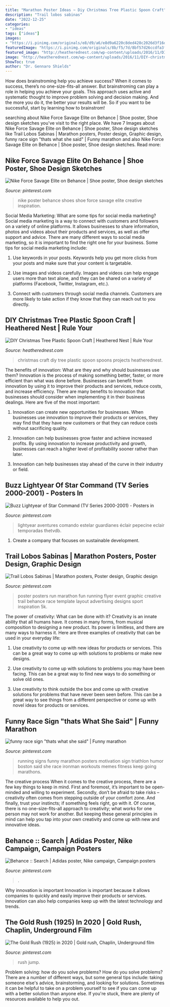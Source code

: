 ```yaml
---
title: "Marathon Poster Ideas ~ Diy Christmas Tree Plastic Spoon Craft"
description: "Trail lobos sabinas"
date: "2022-12-25"
categories:
- "ideas"
tags: ["ideas"]
images:
- "https://i.pinimg.com/originals/e8/d9/a6/e8d9a6220c8ded428c2026d3f16d6641.jpg"
featuredImage: "https://i.pinimg.com/originals/8b/f5/7d/8bf57d26ccdfa3fb739eaa124bf5ae65.jpg"
featured_image: "http://heatherednest.com/wp-content/uploads/2016/11/DIY-christmas-tree-plastic-spoon-craft-heatherednest.com-4.jpg"
image: "http://heatherednest.com/wp-content/uploads/2016/11/DIY-christmas-tree-plastic-spoon-craft-heatherednest.com-4.jpg"
ShowToc: true
author: "Dr. Gennaro Shields"
---
```



How does brainstroming help you achieve success?
When it comes to success, there’s no one-size-fits-all answer. But brainstroming can play a role in helping you achieve your goals. This approach uses active and systematic thought to improve problem solving and decision making. And the more you do it, the better your results will be. So if you want to be successful, start by learning how to brainstrom!

	

		
searching about Nike Force Savage Elite on Behance | Shoe poster, Shoe design sketches you've visit to the right place. We have 7 Images about Nike Force Savage Elite on Behance | Shoe poster, Shoe design sketches like Trail Lobos Sabinas | Marathon posters, Poster design, Graphic design, funny race sign &quot;thats what she said&quot; | Funny marathon and also Nike Force Savage Elite on Behance | Shoe poster, Shoe design sketches. Read more:
		
    
## Nike Force Savage Elite On Behance | Shoe Poster, Shoe Design Sketches

<img loading=lazy src="https://i.pinimg.com/originals/e5/b5/25/e5b52534b18f885a19b96e145d22722e.jpg" onerror="this.onerror=null;this.src='https://tse1.mm.bing.net/th?id=OIP.lfsbQoBVndbgJE6Fez5BWwHaKI&amp;pid=15.1';" alt="Nike Force Savage Elite on Behance | Shoe poster, Shoe design sketches">

_Source: pinterest.com_

>nike poster behance shoes shoe force savage elite creative inspiration. 

	

Social Media Marketing: What are some tips for social media marketing?
Social media marketing is a way to connect with customers and followers on a variety of online platforms. It allows businesses to share information, photos and videos about their products and services, as well as offer support and advice. There are many different ways to social media marketing, so it is important to find the right one for your business. Some tips for social media marketing include:
1. Use keywords in your posts. Keywords help you get more clicks from your posts and make sure that your content is targetable.

2. Use images and videos carefully. Images and videos can help engage users more than text alone, and they can be shared on a variety of platforms (Facebook, Twitter, Instagram, etc.).

3. Connect with customers through social media channels. Customers are more likely to take action if they know that they can reach out to you directly.

    
## DIY Christmas Tree Plastic Spoon Craft | Heathered Nest | Rule Your

<img loading=lazy src="http://heatherednest.com/wp-content/uploads/2016/11/DIY-christmas-tree-plastic-spoon-craft-heatherednest.com-4.jpg" onerror="this.onerror=null;this.src='https://tse4.mm.bing.net/th?id=OIP.9heU9wvTlG9W0VAPZV7UBwHaLH&amp;pid=15.1';" alt="DIY Christmas Tree Plastic Spoon Craft | Heathered Nest | Rule Your">

_Source: heatherednest.com_

>christmas craft diy tree plastic spoon spoons projects heatherednest. 

	

The benefits of innovation: What are they and why should businesses use them?
Innovation is the process of making something better, faster, or more efficient than what was done before. Businesses can benefit from innovation by using it to improve their products and services, reduce costs, and increase efficiency. There are many benefits to innovation that businesses should consider when implementing it in their business dealings. Here are five of the most important: 
1. Innovation can create new opportunities for businesses. When businesses use innovation to improve their products or services, they may find that they have new customers or that they can reduce costs without sacrificing quality. 

2. Innovation can help businesses grow faster and achieve increased profits. By using innovation to increase productivity and growth, businesses can reach a higher level of profitability sooner rather than later. 

3. Innovation can help businesses stay ahead of the curve in their industry or field.

    
## Buzz Lightyear Of Star Command (TV Series 2000-2001) - Posters In

<img loading=lazy src="https://i.pinimg.com/736x/09/a6/05/09a6059f96a595eeaabbba87ba926b05.jpg" onerror="this.onerror=null;this.src='https://tse4.mm.bing.net/th?id=OIP.YZzsjL7xZzNFA0C4d1a4PwHaLH&amp;pid=15.1';" alt="Buzz Lightyear of Star Command (TV Series 2000-2001) - Posters in">

_Source: pinterest.com_

>lightyear aventures comando estelar guardianes éclair pepecine eclair temporadas thetvdb. 

	

1. Create a company that focuses on sustainable development.

    
## Trail Lobos Sabinas | Marathon Posters, Poster Design, Graphic Design

<img loading=lazy src="https://i.pinimg.com/originals/e8/d9/a6/e8d9a6220c8ded428c2026d3f16d6641.jpg" onerror="this.onerror=null;this.src='https://tse2.mm.bing.net/th?id=OIP.SIB2kINW49NWa9hvzwc-5gHaKg&amp;pid=15.1';" alt="Trail Lobos Sabinas | Marathon posters, Poster design, Graphic design">

_Source: pinterest.com_

>poster posters run marathon fun running flyer event graphic creative trail behance race template layout advertising designs sport inspiration 5k. 

	

The power of creativity: What can be done with it?
Creativity is an innate ability that all humans have. It comes in many forms, from musical composition to designing a new product. Its power is limitless, and there are many ways to harness it. Here are three examples of creativity that can be used in your everyday life:
1. Use creativity to come up with new ideas for products or services. This can be a great way to come up with solutions to problems or make new designs.

2. Use creativity to come up with solutions to problems you may have been facing. This can be a great way to find new ways to do something or solve old ones.

3. Use creativity to think outside the box and come up with creative solutions for problems that have never been seen before. This can be a great way to see things from a different perspective or come up with novel ideas for products or services.

    
## Funny Race Sign &quot;thats What She Said&quot; | Funny Marathon

<img loading=lazy src="https://i.pinimg.com/originals/8b/f5/7d/8bf57d26ccdfa3fb739eaa124bf5ae65.jpg" onerror="this.onerror=null;this.src='https://tse2.mm.bing.net/th?id=OIP.Ue_sqt8bk7BphcuTbVl0DQHaJ6&amp;pid=15.1';" alt="funny race sign &quot;thats what she said&quot; | Funny marathon">

_Source: pinterest.com_

>running signs funny marathon posters motivation sign triathlon humor boston said she race ironman workouts memes fitness keep going marathons. 

	

The creative process
When it comes to the creative process, there are a few key things to keep in mind. First and foremost, it’s important to be open-minded and willing to experiment. Secondly, don’t be afraid to take risks – creativity often comes from stepping outside of your comfort zone. And finally, trust your instincts; if something feels right, go with it.
Of course, there is no one-size-fits-all approach to creativity; what works for one person may not work for another. But keeping these general principles in mind can help you tap into your own creativity and come up with new and innovative ideas.

    
## Behance :: Search | Adidas Poster, Nike Campaign, Campaign Posters

<img loading=lazy src="https://i.pinimg.com/originals/48/50/03/485003362cbc88d8d067de9e6cefe2ab.jpg" onerror="this.onerror=null;this.src='https://tse3.mm.bing.net/th?id=OIP.Gf14mqECB4XIxJPO7UIISgHaI4&amp;pid=15.1';" alt="Behance :: Search | Adidas poster, Nike campaign, Campaign posters">

_Source: pinterest.com_

>. 

	

Why innovation is important
Innovation is important because it allows companies to quickly and easily improve their products or services. Innovation can also help companies keep up with the latest technology and trends.

    
## The Gold Rush (1925) In 2020 | Gold Rush, Chaplin, Underground Film

<img loading=lazy src="https://i.pinimg.com/736x/d4/24/5e/d4245e61ce125aa5a95e90a1d3636695.jpg" onerror="this.onerror=null;this.src='https://tse4.mm.bing.net/th?id=OIP.xaLgpoWPxCc-qwN2-17uCgHaOG&amp;pid=15.1';" alt="The Gold Rush (1925) in 2020 | Gold rush, Chaplin, Underground film">

_Source: pinterest.com_

>rush jump. 

	

Problem solving: how do you solve problems?
How do you solve problems? There are a number of different ways, but some general tips include: taking someone else's advice, brainstorming, and looking for solutions. Sometimes it can be helpful to take on a problem yourself to see if you can come up with a better solution than anyone else. If you're stuck, there are plenty of resources available to help you out.

